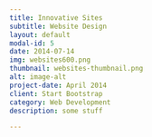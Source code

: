 ```yaml
---
title: Innovative Sites
subtitle: Website Design
layout: default
modal-id: 5
date: 2014-07-14
img: websites600.png
thumbnail: websites-thumbnail.png
alt: image-alt
project-date: April 2014
client: Start Bootstrap
category: Web Development
description: some stuff

---
```

